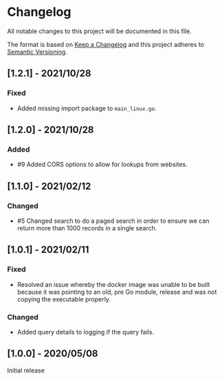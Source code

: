 # Changelog
All notable changes to this project will be documented in this file.

The format is based on [Keep a Changelog](http://keepachangelog.com/en/1.0.0/)
and this project adheres to [Semantic Versioning](http://semver.org/spec/v2.0.0.html).

## [1.2.1] - 2021/10/28
### Fixed
- Added missing import package to `main_linux.go`.

## [1.2.0] - 2021/10/28
### Added
- #9 Added CORS options to allow for lookups from websites.

## [1.1.0] - 2021/02/12
### Changed
- #5 Changed search to do a paged search in order to ensure we can return more than 1000 records in a single search.

## [1.0.1] - 2021/02/11
### Fixed
- Resolved an issue whereby the docker image was unable to be built because it was pointing to an old, pre Go module, release and was not copying the executable properly.

### Changed
- Added query details to logging if the query fails.

## [1.0.0] - 2020/05/08
Initial release
